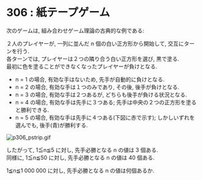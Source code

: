 # 306 : 紙テープゲーム

次のゲームは, 組み合わせゲーム理論の古典的な例である:

２人のプレイヤーが, 一列に並んだ n 個の白い正方形から開始して, 交互にターンを行う.  
各ターンでは, プレイヤーは２つの隣り合う白い正方形を選び, 黒で塗る.  
最初に色を塗ることができなくなったプレイヤーが負けとなる.

* n = 1 の場合, 有効な手はないため, 先手が自動的に負けとなる.
* n = 2 の場合, 有効な手は１つのみであり, その後, 後手が負けとなる.
* n = 3 の場合, 有効な手は２つあるが, どちらも後手が負ける状況となる.
* n = 4 の場合, 有効な手は先手に３つある; 先手は中央の２つの正方形を塗ると勝利できる.
* n = 5 の場合, 有効な手は先手に４つある\(下図に赤で示す\); しかしいずれを選んでも, 後手\(青\)が勝利する.

![p306\_pstrip.gif](https://projecteuler.net/project/images/p306_pstrip.gif)

したがって, 1≦n≦5 に対し, 先手必勝となる n の値は 3 個ある.  
同様に, 1≦n≦50 に対し, 先手必勝となる n の値は 40 個ある.

1≦n≦1 000 000 に対し, 先手必勝となる n の値は何個あるか.

